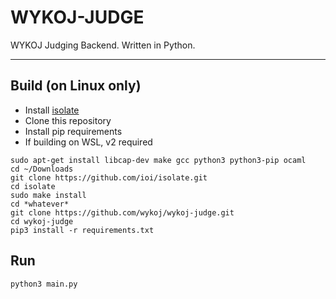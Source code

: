 # WYKOJ-JUDGE

WYKOJ Judging Backend. Written in Python.

---

## Build (on Linux only)

* Install [isolate](https://github.com/ioi/isolate)
* Clone this repository
* Install pip requirements
* If building on WSL, v2 required

```commandline
sudo apt-get install libcap-dev make gcc python3 python3-pip ocaml
cd ~/Downloads
git clone https://github.com/ioi/isolate.git
cd isolate
sudo make install
cd *whatever*
git clone https://github.com/wykoj/wykoj-judge.git
cd wykoj-judge
pip3 install -r requirements.txt
```

## Run

```commandline
python3 main.py
```